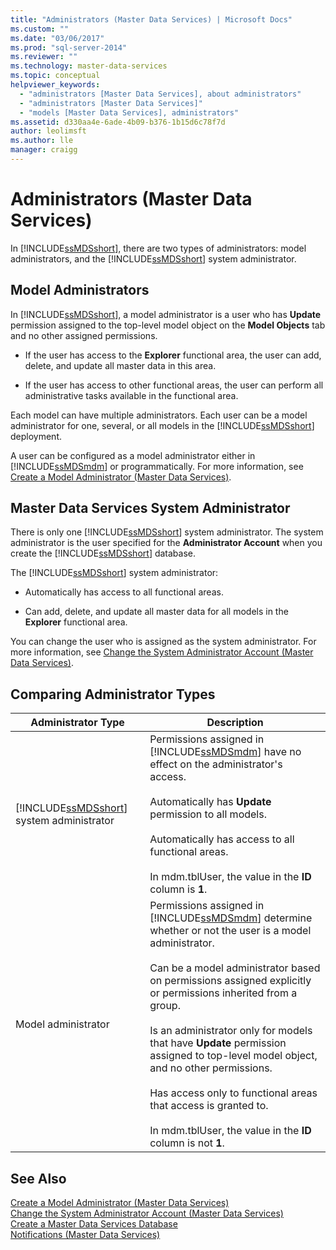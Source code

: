 ```yaml
---
title: "Administrators (Master Data Services) | Microsoft Docs"
ms.custom: ""
ms.date: "03/06/2017"
ms.prod: "sql-server-2014"
ms.reviewer: ""
ms.technology: master-data-services
ms.topic: conceptual
helpviewer_keywords: 
  - "administrators [Master Data Services], about administrators"
  - "administrators [Master Data Services]"
  - "models [Master Data Services], administrators"
ms.assetid: d330aa4e-6ade-4b09-b376-1b15d6c78f7d
author: leolimsft
ms.author: lle
manager: craigg
---
```

# Administrators (Master Data Services)
  In [!INCLUDE[ssMDSshort](../includes/ssmdsshort-md.md)], there are two types of administrators: model administrators, and the [!INCLUDE[ssMDSshort](../includes/ssmdsshort-md.md)] system administrator.  
  
## Model Administrators  
 In [!INCLUDE[ssMDSshort](../includes/ssmdsshort-md.md)], a model administrator is a user who has **Update** permission assigned to the top-level model object on the **Model Objects** tab and no other assigned permissions.  
  
-   If the user has access to the **Explorer** functional area, the user can add, delete, and update all master data in this area.  
  
-   If the user has access to other functional areas, the user can perform all administrative tasks available in the functional area.  
  
 Each model can have multiple administrators. Each user can be a model administrator for one, several, or all models in the [!INCLUDE[ssMDSshort](../includes/ssmdsshort-md.md)] deployment.  
  
 A user can be configured as a model administrator either in [!INCLUDE[ssMDSmdm](../includes/ssmdsmdm-md.md)] or programmatically. For more information, see [Create a Model Administrator &#40;Master Data Services&#41;](create-a-model-administrator-master-data-services.md).  
  
## Master Data Services System Administrator  
 There is only one [!INCLUDE[ssMDSshort](../includes/ssmdsshort-md.md)] system administrator. The system administrator is the user specified for the **Administrator Account** when you create the [!INCLUDE[ssMDSshort](../includes/ssmdsshort-md.md)] database.  
  
 The [!INCLUDE[ssMDSshort](../includes/ssmdsshort-md.md)] system administrator:  
  
-   Automatically has access to all functional areas.  
  
-   Can add, delete, and update all master data for all models in the **Explorer** functional area.  
  
 You can change the user who is assigned as the system administrator. For more information, see [Change the System Administrator Account &#40;Master Data Services&#41;](../../2014/master-data-services/change-the-system-administrator-account-master-data-services.md).  
  
## Comparing Administrator Types  
  
|Administrator Type|Description|  
|------------------------|-----------------|  
|[!INCLUDE[ssMDSshort](../includes/ssmdsshort-md.md)] system administrator|Permissions assigned in [!INCLUDE[ssMDSmdm](../includes/ssmdsmdm-md.md)] have no effect on the administrator's access.<br /><br /> Automatically has **Update** permission to all models.<br /><br /> Automatically has access to all functional areas.<br /><br /> In mdm.tblUser, the value in the **ID** column is **1**.|  
|Model administrator|Permissions assigned in [!INCLUDE[ssMDSmdm](../includes/ssmdsmdm-md.md)] determine whether or not the user is a model administrator.<br /><br /> Can be a model administrator based on permissions assigned explicitly or permissions inherited from a group.<br /><br /> Is an administrator only for models that have **Update** permission assigned to top-level model object, and no other permissions.<br /><br /> Has access only to functional areas that access is granted to.<br /><br /> In mdm.tblUser, the value in the **ID** column is not **1**.|  
  
## See Also  
 [Create a Model Administrator &#40;Master Data Services&#41;](create-a-model-administrator-master-data-services.md)   
 [Change the System Administrator Account &#40;Master Data Services&#41;](../../2014/master-data-services/change-the-system-administrator-account-master-data-services.md)   
 [Create a Master Data Services Database](install-windows/create-a-master-data-services-database.md)   
 [Notifications &#40;Master Data Services&#41;](../../2014/master-data-services/notifications-master-data-services.md)  
  
  
